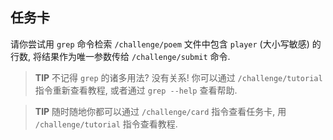 ## 任务卡

请你尝试用 `grep` 命令检索 `/challenge/poem` 文件中包含 `player` (大小写敏感) 的行数, 将结果作为唯一参数传给 `/challenge/submit` 命令.

> **TIP** 不记得 `grep` 的诸多用法? 没有关系! 你可以通过 `/challenge/tutorial` 指令重新查看教程, 或者通过 `grep --help` 查看帮助.

> **TIP** 随时随地你都可以通过 `/challenge/card` 指令查看任务卡, 用 `/challenge/tutorial` 指令查看教程.